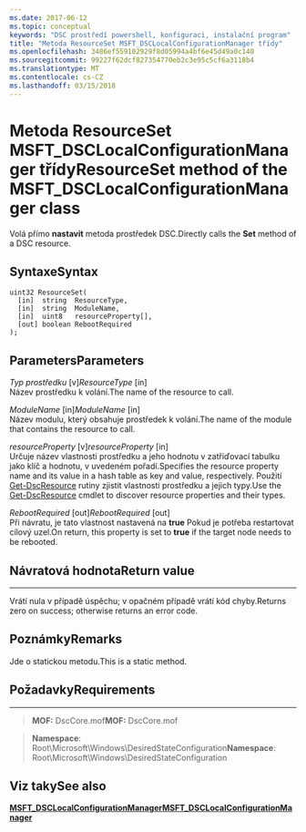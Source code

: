 ```yaml
---
ms.date: 2017-06-12
ms.topic: conceptual
keywords: "DSC prostředí powershell, konfiguraci, instalační program"
title: "Metoda ResourceSet MSFT_DSCLocalConfigurationManager třídy"
ms.openlocfilehash: 3486ef559102929f8d05994a4bf6e45d49a0c140
ms.sourcegitcommit: 99227f62dcf827354770eb2c3e95c5cf6a3118b4
ms.translationtype: MT
ms.contentlocale: cs-CZ
ms.lasthandoff: 03/15/2018
---
```

# <a name="resourceset-method-of-the-msftdsclocalconfigurationmanager-class"></a><span data-ttu-id="59917-103">Metoda ResourceSet MSFT_DSCLocalConfigurationManager třídy</span><span class="sxs-lookup"><span data-stu-id="59917-103">ResourceSet method of the MSFT_DSCLocalConfigurationManager class</span></span>

<span data-ttu-id="59917-104">Volá přímo **nastavit** metoda prostředek DSC.</span><span class="sxs-lookup"><span data-stu-id="59917-104">Directly calls the **Set** method of a DSC resource.</span></span>

<a name="syntax"></a><span data-ttu-id="59917-105">Syntaxe</span><span class="sxs-lookup"><span data-stu-id="59917-105">Syntax</span></span>
------

```mof
uint32 ResourceSet(
  [in]  string  ResourceType,
  [in]  string  ModuleName,
  [in]  uint8   resourceProperty[],
  [out] boolean RebootRequired
);
```

<a name="parameters"></a><span data-ttu-id="59917-106">Parameters</span><span class="sxs-lookup"><span data-stu-id="59917-106">Parameters</span></span>
----------

<span data-ttu-id="59917-107">*Typ prostředku* \[v\]</span><span class="sxs-lookup"><span data-stu-id="59917-107">*ResourceType* \[in\]</span></span>  
<span data-ttu-id="59917-108">Název prostředku k volání.</span><span class="sxs-lookup"><span data-stu-id="59917-108">The name of the resource to call.</span></span>

<span data-ttu-id="59917-109">*ModuleName* \[in\]</span><span class="sxs-lookup"><span data-stu-id="59917-109">*ModuleName* \[in\]</span></span>  
<span data-ttu-id="59917-110">Název modulu, který obsahuje prostředek k volání.</span><span class="sxs-lookup"><span data-stu-id="59917-110">The name of the module that contains the resource to call.</span></span>

<span data-ttu-id="59917-111">*resourceProperty* \[v\]</span><span class="sxs-lookup"><span data-stu-id="59917-111">*resourceProperty* \[in\]</span></span>  
<span data-ttu-id="59917-112">Určuje název vlastnosti prostředku a jeho hodnotu v zatřiďovací tabulku jako klíč a hodnotu, v uvedeném pořadí.</span><span class="sxs-lookup"><span data-stu-id="59917-112">Specifies the resource property name and its value in a hash table as key and value, respectively.</span></span> <span data-ttu-id="59917-113">Použití [Get-DscResource](https://technet.microsoft.com/library/dn521625.aspx) rutiny zjistit vlastnosti prostředku a jejich typy.</span><span class="sxs-lookup"><span data-stu-id="59917-113">Use the [Get-DscResource](https://technet.microsoft.com/library/dn521625.aspx) cmdlet to discover resource properties and their types.</span></span>

<span data-ttu-id="59917-114">*RebootRequired* \[out\]</span><span class="sxs-lookup"><span data-stu-id="59917-114">*RebootRequired* \[out\]</span></span>  
<span data-ttu-id="59917-115">Při návratu, je tato vlastnost nastavená na **true** Pokud je potřeba restartovat cílový uzel.</span><span class="sxs-lookup"><span data-stu-id="59917-115">On return, this property is set to **true** if the target node needs to be rebooted.</span></span>

## <a name="return-value"></a><span data-ttu-id="59917-116">Návratová hodnota</span><span class="sxs-lookup"><span data-stu-id="59917-116">Return value</span></span>
------------

<span data-ttu-id="59917-117">Vrátí nula v případě úspěchu; v opačném případě vrátí kód chyby.</span><span class="sxs-lookup"><span data-stu-id="59917-117">Returns zero on success; otherwise returns an error code.</span></span>

## <a name="remarks"></a><span data-ttu-id="59917-118">Poznámky</span><span class="sxs-lookup"><span data-stu-id="59917-118">Remarks</span></span>

<span data-ttu-id="59917-119">Jde o statickou metodu.</span><span class="sxs-lookup"><span data-stu-id="59917-119">This is a static method.</span></span>

## <a name="requirements"></a><span data-ttu-id="59917-120">Požadavky</span><span class="sxs-lookup"><span data-stu-id="59917-120">Requirements</span></span>
------------
><span data-ttu-id="59917-121">**MOF:** DscCore.mof</span><span class="sxs-lookup"><span data-stu-id="59917-121">**MOF:** DscCore.mof</span></span>

><span data-ttu-id="59917-122">**Namespace**: Root\Microsoft\Windows\DesiredStateConfiguration</span><span class="sxs-lookup"><span data-stu-id="59917-122">**Namespace**: Root\Microsoft\Windows\DesiredStateConfiguration</span></span>


## <a name="see-also"></a><span data-ttu-id="59917-123">Viz taky</span><span class="sxs-lookup"><span data-stu-id="59917-123">See also</span></span>


[<span data-ttu-id="59917-124">**MSFT_DSCLocalConfigurationManager**</span><span class="sxs-lookup"><span data-stu-id="59917-124">**MSFT_DSCLocalConfigurationManager**</span></span>](msft-dsclocalconfigurationmanager.md)

 

 



